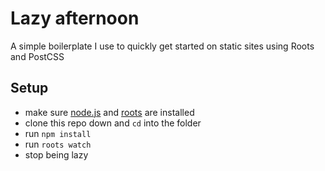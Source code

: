 # Lazy afternoon

A simple boilerplate I use to quickly get started on static sites using Roots and PostCSS

## Setup

- make sure [node.js](http://nodejs.org) and [roots](http://roots.cx) are installed
- clone this repo down and `cd` into the folder
- run `npm install`
- run `roots watch`
- stop being lazy
